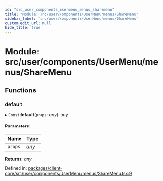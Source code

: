 ```yaml
---
id: "src_user_components_usermenu_menus_sharemenu"
title: "Module: src/user/components/UserMenu/menus/ShareMenu"
sidebar_label: "src/user/components/UserMenu/menus/ShareMenu"
custom_edit_url: null
hide_title: true
---
```


# Module: src/user/components/UserMenu/menus/ShareMenu

## Functions

### default

▸ `Const`**default**(`props`: *any*): *any*

#### Parameters:

Name | Type |
:------ | :------ |
`props` | *any* |

**Returns:** *any*

Defined in: [packages/client-core/src/user/components/UserMenu/menus/ShareMenu.tsx:9](https://github.com/xr3ngine/xr3ngine/blob/65dfcf39a/packages/client-core/src/user/components/UserMenu/menus/ShareMenu.tsx#L9)
